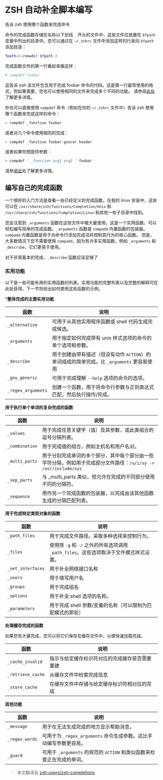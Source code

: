 # ZSH 自动补全脚本编写

告诉 zsh 使用哪个函数来完成命令

命令的完成函数存储在名称以下划线 `_` 开头的文件中，这些文件应放置在 `$fpath` 变量中列出的目录中。您可以通过在 `~/.zshrc` 文件中添加这样的行来向 `$fpath` 添加目录：

```bash
fpath=(~/newdir $fpath )
```

完成函数文件的第一行看起来像这样：

```bash
# compdef foobar
```

这告诉 zsh 该文件包含用于完成 foobar 命令的代码。这是第一行最常使用的格式，但如果需要，您也可以使用相同的文件来完成多个不同的功能。
请参阅[此处](http://zsh.sourceforge.net/Doc/Release/Completion-System.html#Autoloaded-files)了解更多详情。

你也可以直接使用 `compdef` 命令（例如在你的 `~/.zshrc` 文件中）告诉 zsh 使用哪个函数来完成这样的命令：


```bash
> compdef _function foobar
```

或者对几个命令使用相同的完成：

```bash
> compdef _function foobar goocar hoodar
```

或者如果你想提供参数：

```bash
> compdef ' _function arg1 arg2 ' foobar
```

请参[阅此](http://zsh.sourceforge.net/Doc/Release/Completion-System.html#Functions-4)处了解更多详情。

## 编写自己的完成函数

一个很好的入门方法是查看一些已经定义的完成函数。在我的 linux 安装中，这些可以在 `/usr/share/zsh/functions/Completion/Unix` 和 `/usr/share/zsh/functions/Completion/Linux` 和其他一些子目录中找到。

您会注意到 `_arguments` 函数在这些文件中被大量使用。这是一个实用函数，可以轻松编写简单的完成函数。`_arguments` 函数是 `compadd` 内置函数的包装器。`compadd` 内置函数是用于向命令行添加完成词并控制其行为的核心函数。
但是，大多数情况下您不需要使用 `compadd`，因为有许多实用函数，例如 `_arguments` 和 `_describe`，它们更易于使用。

对于非常基本的完成，`_describe` 函数应该足够了

### 实用功能

以下是一些可能有用的实用函数的列表。实用功能的完整列表以及完整的解释可在此处获得。下一节将给出如何使用这些函数的示例。

***整体完成的主要实用功能**

函数 | 说明
-----|-------
`_alternative`	| 可用于从其他实用程序函数或 shell 代码生成完成候选。
`_arguments`	| 用于指定如何完成带有 unix 样式选项的命令的单个选项和参数。
`_describe`	| 用于创建由带有描述（但没有动作 `ACTION`）的单词组成的简单完成。比 `_arguments` 更容易使用
`_gnu_generic` |	可用于完成理解 `--help` 选项的命令的选项。
`_regex_arguments` |	创建一个函数，用于将命令行参数与正则表达式匹配，然后执行操作/完成。

**用于执行单个单词的复杂完成的函数**

函数 | 说明
-----|-------
`_values` |用于完成任意关键字（值）及其参数，或此类组合的逗号分隔列表。
`_combination`   |  用于完成值的组合，例如主机名和用户名对。
`_multi_parts` |   用于分别完成单词的多个部分，其中每个部分由一些字符分隔，例如用于完成部分文件路径：`/u/i/sy -> /usr/include/sys`
`_sep_parts`  |    与 _multi_parts 类似，但允许在完成的不同部分使用不同的分隔符。
`_sequence`   |  用作另一个完成函数的包装器，以完成由该其他函数生成的分隔匹配列表。

**用于完成特定类型对象的函数**

函数 | 说明
-----|-------
`_path_files`  |    用于完成文件路径。采取多种选择来控制行为。
`_files`    |  使用除 `-g` 和 `-/` 之外的所有选项调用 `_path_files`。这些选项取决于文件模式样式设置。
`_net_interfaces` | 用于补全网络接口名称
`_users`   |   用于填写用户名
`_groups` | 用于完成组名
`_options`    |  用于补全 shell 选项的名称。
`_parameters`    |  用于完成 shell 参数/变量的名称（可以限制为匹配模式的那些）

**处理缓存完成的函数**

如果您有大量完成，您可以将它们保存在缓存文件中，以便快速加载完成。

函数 | 说明
-----|-------
`_cache_invalid` |  指示与给定缓存标识符对应的完成缓存是否需要重建
`_retrieve_cache` | 从缓存文件中检索完成信息
`_store_cache` |    在缓存文件中存储与给定缓存标识符相对应的完成

**其他功能**

函数 | 说明
-----|-------
`_message` |     用于在无法生成完成的地方显示帮助消息。
`_regex_words` |    可用于为 `_regex_arguments` 命令生成参数。这比手动编写参数更容易。
`_guard` |     可用于 `_arguments` 的规范的 `ACTION` 和类似函数来检查正在完成的单词。


> 本文翻译自 [zsh-users/zsh-completions](https://github.com/zsh-users/zsh-completions/blob/master/zsh-completions-howto.org)

